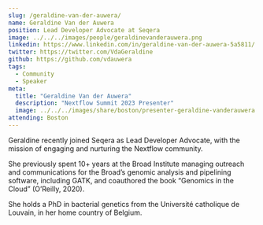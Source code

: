 ```yaml
---
slug: /geraldine-van-der-auwera/
name: Geraldine Van der Auwera
position: Lead Developer Advocate at Seqera
image: ../../../images/people/geraldinevanderauwera.png
linkedin: https://www.linkedin.com/in/geraldine-van-der-auwera-5a5811/
twitter: https://twitter.com/VdaGeraldine
github: https://github.com/vdauwera
tags:
  - Community
  - Speaker
meta:
  title: "Geraldine Van der Auwera"
  description: "Nextflow Summit 2023 Presenter"
  image: ../../../images/share/boston/presenter-geraldine-vanderauwera.jpg
attending: Boston
---
```


Geraldine recently joined Seqera as Lead Developer Advocate, with the mission of engaging and nurturing the Nextflow community.

She previously spent 10+ years at the Broad Institute managing outreach and communications for the Broad’s genomic analysis and pipelining software, including GATK, and coauthored the book “Genomics in the Cloud” (O’Reilly, 2020). 

She holds a PhD in bacterial genetics from the Université catholique de Louvain, in her home country of Belgium.
